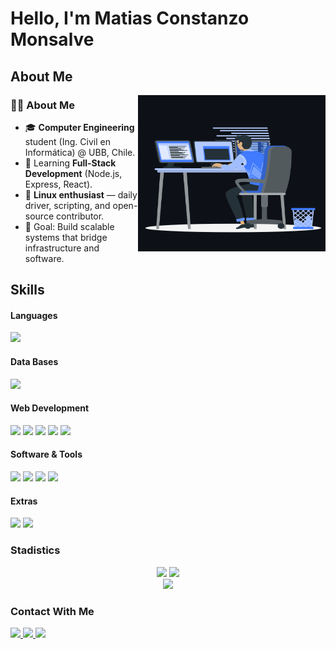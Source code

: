 <h1>Hello, I'm Matias Constanzo Monsalve</h1>

## About Me
<p><img align="right" height="250" width="300" src="https://raw.githubusercontent.com/SubhadeepZilong/SubhadeepZilong/main/icons/animation_500_kxa883sd.gif" alt="SubhadeepZilong" /></p>
<h3>👨‍💻 About Me</h3>
<ul>
  <li>🎓 <strong>Computer Engineering</strong> student (Ing. Civil en Informática) @ UBB, Chile.</li>
  <li>🌱 Learning <strong>Full-Stack Development</strong> (Node.js, Express, React).</li>
  <li>🐧 <strong>Linux enthusiast</strong> — daily driver, scripting, and open-source contributor.</li>
  <li>🚀 Goal: Build scalable systems that bridge infrastructure and software.</li>
</ul>

## <h2>Skills</h2>
<h4>Languages</h4>
<img src="https://img.shields.io/badge/java-%23ED8B00.svg?style=for-the-badge&logo=openjdk&logoColor=white"/>

<h4>Data Bases</h4>
<div>
  <img src="https://img.shields.io/badge/mysql-4479A1.svg?style=for-the-badge&logo=mysql&logoColor=white"/>
</div>

<h4>Web Development</h4>
<div>
  <img src="https://img.shields.io/badge/javascript-%23323330.svg?style=for-the-badge&logo=javascript&logoColor=%23F7DF1E"/>
  <img src="https://img.shields.io/badge/html5-%23E34F26.svg?style=for-the-badge&logo=html5&logoColor=white"/>
  <img src="https://img.shields.io/badge/css3-%231572B6.svg?style=for-the-badge&logo=css3&logoColor=white"/>
  <img src="https://img.shields.io/badge/express.js-%23404d59.svg?style=for-the-badge&logo=express&logoColor=%2361DAFB"/>
  <img src="https://img.shields.io/badge/node.js-6DA55F?style=for-the-badge&logo=node.js&logoColor=white"/>
</div>

<h4>Software & Tools</h4>
<div> 
  <img src="https://img.shields.io/badge/git-%23F05033.svg?style=for-the-badge&logo=git&logoColor=white"/>
  <img src="https://img.shields.io/badge/github-%23121011.svg?style=for-the-badge&logo=github&logoColor=white"/>
  <img src="https://img.shields.io/badge/Linux-FCC624?style=for-the-badge&logo=linux&logoColor=black"/>
  <img src="https://img.shields.io/badge/VS%20Code-0078d7.svg?style=for-the-badge&logo=visual-studio-code&logoColor=white"/>
</div>

<h4>Extras</h4>
<div>
  <img src="https://img.shields.io/badge/Terminal-%23121011.svg?style=for-the-badge&logo=gnu-bash&logoColor=white"/>
  <img src="https://img.shields.io/badge/markdown-%23000000.svg?style=for-the-badge&logo=markdown&logoColor=white"/>
</div>


<h3>Stadistics</h3>
<div align="center">
  <span>
    <img height="150" src="https://github-readme-stats.vercel.app/api?username=MatiasEng&show_icons=true&locale=en&count_private=true&hide_rank=true&custom_title=My%20GitHub%20Stats&disable_animations=true&theme=react&hide_border=true"/>
    <img height="150" src="https://github-readme-streak-stats.herokuapp.com/?user=MatiasEng&theme=react&hide_border=true"/> 
  </span>
  <br> <!-- Force line break -->
  <span>
    <img src="https://github-readme-stats.vercel.app/api/top-langs/?username=MatiasEng&layout=compact&theme=react&langs_count=8&hide_border=true"/>
  </span>
</div>

<h3>Contact With Me</h3>
<div>
  <a href="https://www.instagram.com/m4ti4s_404/" target="_blank">
    <img src="https://img.shields.io/badge/Instagram-%23E4405F.svg?style=for-the-badge&logo=Instagram&logoColor=white">
  </a>
  <a href="https://www.linkedin.com/in/matiaseng/" target="_blank">
    <img src="https://img.shields.io/badge/linkedin-%230077B5.svg?style=for-the-badge&logo=linkedin&logoColor=white">
  </a>
  <a href="mailto:contact.matias22@gmail.com" target="_blank">
    <img src="https://img.shields.io/badge/Gmail-D14836?style=for-the-badge&logo=gmail&logoColor=white">
  </a>
</div>


